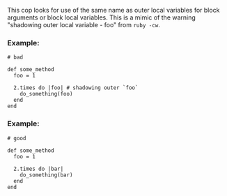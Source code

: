 This cop looks for use of the same name as outer local variables
for block arguments or block local variables.
This is a mimic of the warning
"shadowing outer local variable - foo" from `ruby -cw`.

### Example:

    # bad

    def some_method
      foo = 1

      2.times do |foo| # shadowing outer `foo`
        do_something(foo)
      end
    end

### Example:

    # good

    def some_method
      foo = 1

      2.times do |bar|
        do_something(bar)
      end
    end